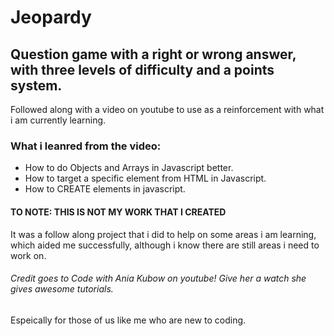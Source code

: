 # Jeopardy
## Question game with a right or wrong answer, with three levels of difficulty and a points system.
Followed along with a video on youtube to use as a reinforcement with what i am currently learning.
### What i leanred from the video:
+ How to do Objects and Arrays in Javascript better.
+ How to target a specific element from HTML in Javascript.
+ How to CREATE elements in javascript.

#### TO NOTE: THIS IS NOT MY WORK THAT I CREATED
It was a follow along project that i did to help on some areas i am learning, which aided me successfully,
although i know there are still areas i need to work on.

###### Credit goes to Code with Ania Kubow on youtube! Give her a watch she gives awesome tutorials.
Espeically for those of us like me who are new to coding.
